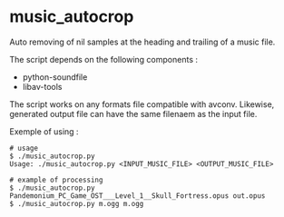 # music_autocrop
Auto removing of nil samples at the heading and trailing of a music file. 

The script depends on the following components : 
- python-soundfile
- libav-tools

The script works on any formats file compatible with avconv. Likewise, generated output file can have the same filenaem as the input file.


Exemple of using : 
```
# usage
$ ./music_autocrop.py 
Usage: ./music_autocrop.py <INPUT_MUSIC_FILE> <OUTPUT_MUSIC_FILE>

# example of processing
$ ./music_autocrop.py Pandemonium_PC_Game_OST___Level_1__Skull_Fortress.opus out.opus
$ ./music_autocrop.py m.ogg m.ogg
```
